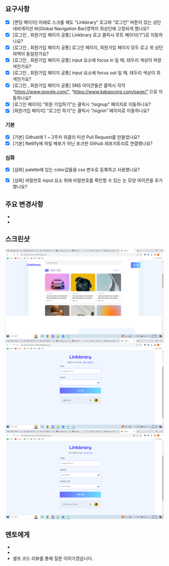 ## 요구사항
- [x] [랜딩 페이지] 아래로 스크롤 해도 “Linkbrary” 로고와 “로그인” 버튼이 있는 상단 네비게이션 바(Global Navigation Bar)영역이 최상단에 고정되게 했나요?
- [x] [로그인 , 회원가입 페이지 공통] Linkbrary 로고 클릭시 루트 페이지(“/”)로 이동하나요?
- [x] [로그인 , 회원가입 페이지 공통] 로그인 페이지, 회원가입 페이지 모두 로고 위 상단 여백이 동일한가요?
- [x] [로그인 , 회원가입 페이지 공통] input 요소에 focus in 일 때, 테두리 색상이 파랑색인가요?
- [x] [로그인 , 회원가입 페이지 공통] input 요소에 focus out 일 때, 테두리 색상이 회색인가요?
- [x] [로그인 , 회원가입 페이지 공통] SNS 아이콘들은 클릭시 각각 “https://www.google.com/”, “https://www.kakaocorp.com/page/” 으로 이동하나요?
- [x] [로그인 페이지] “회원 가입하기”는 클릭시 “/signup” 페이지로 이동하나요?
- [x] [회원가입 페이지] “로그인 하기”는 클릭시 “/signin” 페이지로 이동하나요?
### 기본
- [x] [기본] Github에 1 ~ 2주차 위클리 미션 Pull Request를 만들었나요?
- [x] [기본] Netlify에 파일 배포가 아닌 포크한 Github 레포지토리로 연결했나요?

### 심화
- [x] [심화] palette에 있는 color값들을 css 변수로 등록하고 사용했나요?


- [x] [심화] 비밀번호 input 요소 위에 비밀번호를 확인할 수 있는 눈 모양 아이콘을 추가했나요?
## 주요 변경사항

-
-

## 스크린샷

![image](../index.html페이지.png)
![image](../로그인%20페이지.png)
![image](../회원가입%20페이지.png)

## 멘토에게

-
-
- 셀프 코드 리뷰를 통해 질문 이어가겠습니다.
